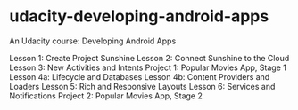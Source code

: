 # udacity-developing-android-apps
An Udacity course: Developing Android Apps

Lesson 1: Create Project Sunshine
Lesson 2: Connect Sunshine to the Cloud
Lesson 3: New Activities and Intents
Project 1: Popular Movies App, Stage 1
Lesson 4a: Lifecycle and Databases
Lesson 4b: Content Providers and Loaders
Lesson 5: Rich and Responsive Layouts
Lesson 6: Services and Notifications
Project 2: Popular Movies App, Stage 2
